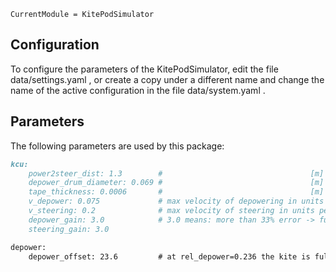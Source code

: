 ```@meta
CurrentModule = KitePodSimulator
```
## Configuration
To configure the parameters of the KitePodSimulator, edit the file data/settings.yaml , or create
a copy under a different name and change the name of the active configuration in the file data/system.yaml .

## Parameters
The following parameters are used by this package:
```md
kcu:
    power2steer_dist: 1.3        #                                 [m]
    depower_drum_diameter: 0.069 #                                 [m]
    tape_thickness: 0.0006       #                                 [m]
    v_depower: 0.075             # max velocity of depowering in units per second (full range: 1 unit)
    v_steering: 0.2              # max velocity of steering in units per second   (full range: 2 units)
    depower_gain: 3.0            # 3.0 means: more than 33% error -> full speed
    steering_gain: 3.0

depower:
    depower_offset: 23.6         # at rel_depower=0.236 the kite is fully powered [%]
```